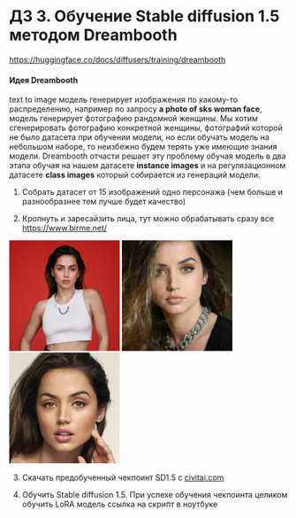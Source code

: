 # ДЗ 3. Обучение Stable diffusion 1.5 методом Dreambooth

https://huggingface.co/docs/diffusers/training/dreambooth

#### Идея Dreambooth
text to image модель генерирует изображения по какому-то распределению, например по запросу **a photo of sks woman face**, модель генерирует фотографию рандомной женщины. Мы хотим сгенерировать фотографию конкретной женщины, фотографий которой не было датасета при обучении модели, но если обучать модель на небольшом наборе, то неизбежно будем терять уже имеющие знания модели. Dreambooth отчасти решает эту проблему обучая модель в два этапа обучая на нашем датасете **instance images** и на регулязационном датасете **class images** который собирается из генераций модели. 


1. Собрать датасет от 15 изображений одно персонажа (чем больше и разнообразнее тем лучше будет качество)


2. Кропнуть и заресайзить лица, тут можно обрабатывать сразу все https://www.birme.net/

<img src="train_images_example/2.png" alt="example" width="200" />
<img src="train_images_example/8.jpg" alt="example" width="200" />
<img src="train_images_example/18.jpg" alt="example" width="200" />

3. Скачать предобученный чекпоинт SD1.5 с [civitai.com](https://civitai.com/) 

4. Обучить Stable diffusion 1.5. При успехе обучения чекпоинта целиком обучить LoRA модель ссылка на скрипт в ноутбуке 
